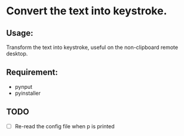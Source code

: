 # Convert the text into keystroke.

## Usage:
Transform the text into keystroke, useful on the non-clipboard remote desktop.

## Requirement:
- pynput
- pyinstaller

## TODO
- [ ] Re-read the config file when p is printed


